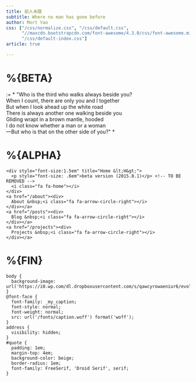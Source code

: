 ```yaml
---
title: 前人未踏
subtitle: Where no man has gone before
author: Mort Yao
css: ["/css/normalize.css", "/css/default.css",
      "//maxcdn.bootstrapcdn.com/font-awesome/4.3.0/css/font-awesome.min.css",
      "/css/default-index.css"]
article: true

---
```


# %{BETA}

<div id="quote">

:= *
"Who is the third who walks always beside you? \
When I count, there are only you and I together \
But when I look ahead up the white road \
There is always another one walking beside you \
Gliding wrapt in a brown mantle, hooded \
I do not know whether a man or a woman \
—But who is that on the other side of you?"
*

</div>

# %{ALPHA}

```:html
<div style="font-size:1.5em" title="Home &lt;H&gt;">
  <p style="font-size: .6em">beta version (2015.8.1)</p> <!-- TO BE REMOVED -->
  <i class="fa fa-home"></i>
</div>
<a href="/about"><div>
  About &nbsp;<i class="fa fa-arrow-circle-right"></i>
</div></a>
<a href="/posts"><div>
  Blog &nbsp;<i class="fa fa-arrow-circle-right"></i>
</div></a>
<a href="/projects"><div>
  Projects &nbsp;<i class="fa fa-arrow-circle-right"></i>
</div></a>
```

# %{FIN}

<!-- initialize page-wide style -->
```:css
body {
  background-image: url('https://i0.wp.com/dl.dropboxusercontent.com/s/qawcyrowaeniur6/evolution.png');
}
@font-face {
  font-family: _my_caption;
  font-style: normal;
  font-weight: normal;
  src: url('/fonts/caption.woff') format('woff');
}
address {
  visibility: hidden;
}
#quote {
  padding: 1em;
  margin-top: 4em;
  background-color: beige;
  border-radius: 1em;
  font-family: FreeSerif, 'Droid Serif', serif;
}
```
